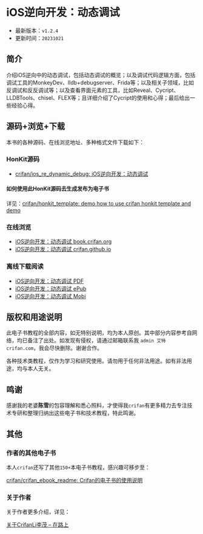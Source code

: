 # iOS逆向开发：动态调试

* 最新版本：`v1.2.4`
* 更新时间：`20231021`

## 简介

介绍iOS逆向中的动态调试，包括动态调试的概览；以及调试代码逻辑方面，包括调试工具的MonkeyDev、lldb+debugserver、Frida等；以及相关子领域，比如反调试和反反调试等；以及查看界面元素的工具，比如Reveal、Cycript、LLDBTools、chisel、FLEX等；且详细介绍了Cycript的使用和心得；最后给出一些经验心得。

## 源码+浏览+下载

本书的各种源码、在线浏览地址、多种格式文件下载如下：

### HonKit源码

* [crifan/ios_re_dynamic_debug: iOS逆向开发：动态调试](https://github.com/crifan/ios_re_dynamic_debug)

#### 如何使用此HonKit源码去生成发布为电子书

详见：[crifan/honkit_template: demo how to use crifan honkit template and demo](https://github.com/crifan/honkit_template)

### 在线浏览

* [iOS逆向开发：动态调试 book.crifan.org](https://book.crifan.org/books/ios_re_dynamic_debug/website/)
* [iOS逆向开发：动态调试 crifan.github.io](https://crifan.github.io/ios_re_dynamic_debug/website/)

### 离线下载阅读

* [iOS逆向开发：动态调试 PDF](https://book.crifan.org/books/ios_re_dynamic_debug/pdf/ios_re_dynamic_debug.pdf)
* [iOS逆向开发：动态调试 ePub](https://book.crifan.org/books/ios_re_dynamic_debug/epub/ios_re_dynamic_debug.epub)
* [iOS逆向开发：动态调试 Mobi](https://book.crifan.org/books/ios_re_dynamic_debug/mobi/ios_re_dynamic_debug.mobi)

## 版权和用途说明

此电子书教程的全部内容，如无特别说明，均为本人原创。其中部分内容参考自网络，均已备注了出处。如发现有侵权，请通过邮箱联系我 `admin 艾特 crifan.com`，我会尽快删除。谢谢合作。

各种技术类教程，仅作为学习和研究使用。请勿用于任何非法用途。如有非法用途，均与本人无关。

## 鸣谢

感谢我的老婆**陈雪**的包容理解和悉心照料，才使得我`crifan`有更多精力去专注技术专研和整理归纳出这些电子书和技术教程，特此鸣谢。

## 其他

### 作者的其他电子书

本人`crifan`还写了其他`150+`本电子书教程，感兴趣可移步至：

[crifan/crifan_ebook_readme: Crifan的电子书的使用说明](https://github.com/crifan/crifan_ebook_readme)

### 关于作者

关于作者更多介绍，详见：

[关于CrifanLi李茂 – 在路上](https://www.crifan.org/about/)
